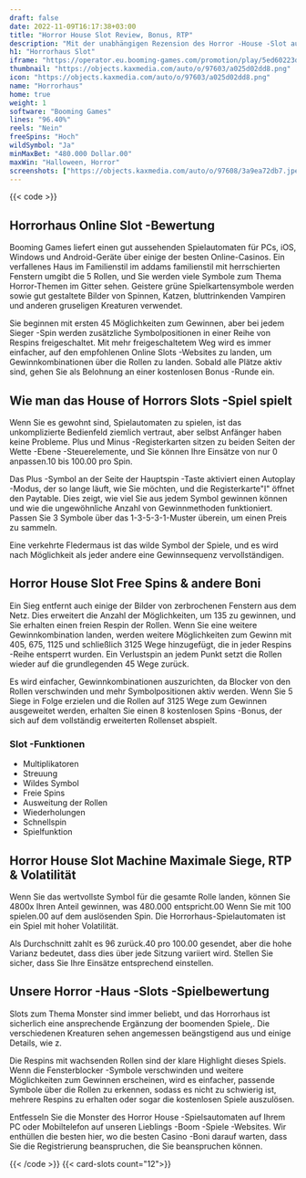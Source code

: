 ```yaml
---
draft: false
date: 2022-11-09T16:17:38+03:00
title: "Horror House Slot Review, Bonus, RTP"
description: "Mit der unabhängigen Rezension des Horror -House -Slot aus boomenden Spielen können Sie kostenlos oder echtes Geld spielen und hier einen Bonus erhalten!"
h1: "Horrorhaus Slot"
iframe: "https://operator.eu.booming-games.com/promotion/play/5ed60223d04d62001db4906e/desktop/demo-links/en"
thumbnail: "https://objects.kaxmedia.com/auto/o/97603/a025d02dd8.png"
icon: "https://objects.kaxmedia.com/auto/o/97603/a025d02dd8.png"
name: "Horrorhaus"
home: true
weight: 1
software: "Booming Games"
lines: "96.40%"
reels: "Nein"
freeSpins: "Hoch"
wildSymbol: "Ja"
minMaxBet: "480.000 Dollar.00"
maxWin: "Halloween, Horror"
screenshots: ["https://objects.kaxmedia.com/auto/o/97608/3a9ea72db7.jpeg"]
---
```


{{< code >}}<h2>Horrorhaus Online Slot -Bewertung</h2><p>Booming Games liefert einen gut aussehenden Spielautomaten für PCs, iOS, Windows und Android-Geräte über einige der besten Online-Casinos. Ein verfallenes Haus im Familienstil im addams familienstil mit herrschierten Fenstern umgibt die 5 Rollen, und Sie werden viele Symbole zum Thema Horror-Themen im Gitter sehen. Geistere grüne Spielkartensymbole werden sowie gut gestaltete Bilder von Spinnen, Katzen, bluttrinkenden Vampiren und anderen gruseligen Kreaturen verwendet.</p><p>Sie beginnen mit ersten 45 Möglichkeiten zum Gewinnen, aber bei jedem Sieger -Spin werden zusätzliche Symbolpositionen in einer Reihe von Respins freigeschaltet. Mit mehr freigeschaltetem Weg wird es immer einfacher, auf den empfohlenen Online Slots -Websites zu landen, um Gewinnkombinationen über die Rollen zu landen. Sobald alle Plätze aktiv sind, gehen Sie als Belohnung an einer kostenlosen Bonus -Runde ein.</p><h2>Wie man das House of Horrors Slots -Spiel spielt</h2><p>Wenn Sie es gewohnt sind, Spielautomaten zu spielen, ist das unkomplizierte Bedienfeld ziemlich vertraut, aber selbst Anfänger haben keine Probleme. Plus und Minus -Registerkarten sitzen zu beiden Seiten der Wette -Ebene -Steuerelemente, und Sie können Ihre Einsätze von nur 0 anpassen.10 bis 100.00 pro Spin.</p><p>Das Plus -Symbol an der Seite der Hauptspin -Taste aktiviert einen Autoplay -Modus, der so lange läuft, wie Sie möchten, und die Registerkarte"I" öffnet den Paytable. Dies zeigt, wie viel Sie aus jedem Symbol gewinnen können und wie die ungewöhnliche Anzahl von Gewinnmethoden funktioniert. Passen Sie 3 Symbole über das 1-3-5-3-1-Muster überein, um einen Preis zu sammeln.</p><p>Eine verkehrte Fledermaus ist das wilde Symbol der Spiele, und es wird nach Möglichkeit als jeder andere eine Gewinnsequenz vervollständigen.</p><h2>Horror House Slot Free Spins & andere Boni</h2><p>Ein Sieg entfernt auch einige der Bilder von zerbrochenen Fenstern aus dem Netz. Dies erweitert die Anzahl der Möglichkeiten, um 135 zu gewinnen, und Sie erhalten einen freien Respin der Rollen. Wenn Sie eine weitere Gewinnkombination landen, werden weitere Möglichkeiten zum Gewinn mit 405, 675, 1125 und schließlich 3125 Wege hinzugefügt, die in jeder Respins -Reihe entsperrt wurden. Ein Verlustspin an jedem Punkt setzt die Rollen wieder auf die grundlegenden 45 Wege zurück.</p><p>Es wird einfacher, Gewinnkombinationen auszurichten, da Blocker von den Rollen verschwinden und mehr Symbolpositionen aktiv werden. Wenn Sie 5 Siege in Folge erzielen und die Rollen auf 3125 Wege zum Gewinnen ausgeweitet werden, erhalten Sie einen 8 kostenlosen Spins -Bonus, der sich auf dem vollständig erweiterten Rollenset abspielt.</p><h3>
Slot -Funktionen</h3><ul>
<li></span>
Multiplikatoren</li>
<li></span>
Streuung</li>
<li></span>
Wildes Symbol</li>
<li></span>
Freie Spins</li>
<li></span>
Ausweitung der Rollen</li>
<li></span>
Wiederholungen</li>
<li></span>
Schnellspin</li>
<li></span>
Spielfunktion</li></ul><h2>Horror House Slot Machine Maximale Siege, RTP & Volatilität</h2><p>Wenn Sie das wertvollste Symbol für die gesamte Rolle landen, können Sie 4800x Ihren Anteil gewinnen, was 480.000 entspricht.00 Wenn Sie mit 100 spielen.00 auf dem auslösenden Spin. Die Horrorhaus-Spielautomaten ist ein Spiel mit hoher Volatilität.</p><p>Als Durchschnitt zahlt es 96 zurück.40 pro 100.00 gesendet, aber die hohe Varianz bedeutet, dass dies über jede Sitzung variiert wird. Stellen Sie sicher, dass Sie Ihre Einsätze entsprechend einstellen.</p><h2>Unsere Horror -Haus -Slots -Spielbewertung</h2><p>Slots zum Thema Monster sind immer beliebt, und das Horrorhaus ist sicherlich eine ansprechende Ergänzung der boomenden Spiele,. Die verschiedenen Kreaturen sehen angemessen beängstigend aus und einige Details, wie z.</p><p>Die Respins mit wachsenden Rollen sind der klare Highlight dieses Spiels. Wenn die Fensterblocker -Symbole verschwinden und weitere Möglichkeiten zum Gewinnen erscheinen, wird es einfacher, passende Symbole über die Rollen zu erkennen, sodass es nicht zu schwierig ist, mehrere Respins zu erhalten oder sogar die kostenlosen Spiele auszulösen.</p><p>Entfesseln Sie die Monster des Horror House -Spielsautomaten auf Ihrem PC oder Mobiltelefon auf unseren Lieblings -Boom -Spiele -Websites. Wir enthüllen die besten hier, wo die besten Casino -Boni darauf warten, dass Sie die Registrierung beanspruchen, die Sie beanspruchen können.</p>{{< /code >}}
{{< card-slots count="12">}}